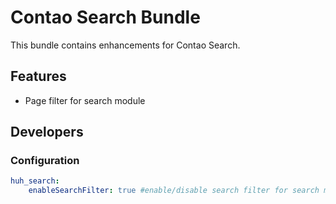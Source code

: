 # Contao Search Bundle

This bundle contains enhancements for Contao Search.

## Features
* Page filter for search module

## Developers

### Configuration

```yaml
huh_search:
    enableSearchFilter: true #enable/disable search filter for search module
```
